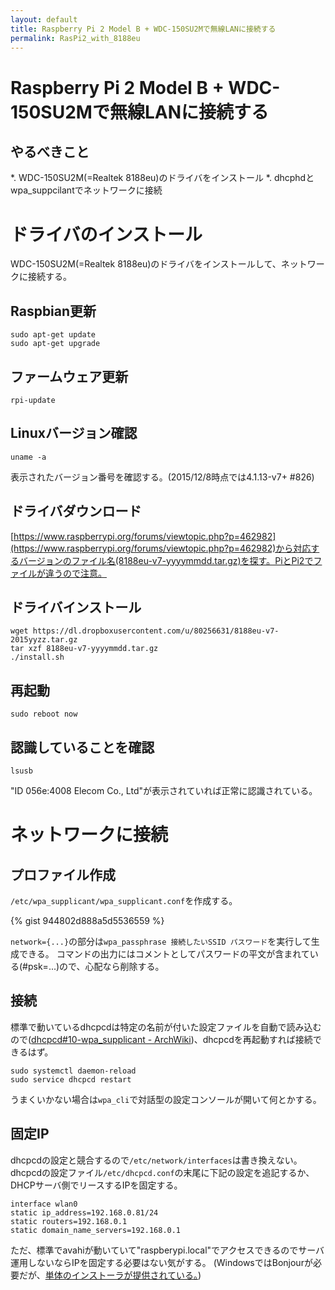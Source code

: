 ```yaml
---
layout: default
title: Raspberry Pi 2 Model B + WDC-150SU2Mで無線LANに接続する
permalink: RasPi2_with_8188eu
---
```


Raspberry Pi 2 Model B + WDC-150SU2Mで無線LANに接続する
====

やるべきこと
----
*. WDC-150SU2M(=Realtek 8188eu)のドライバをインストール
*. dhcphdとwpa_suppcilantでネットワークに接続


ドライバのインストール
====

WDC-150SU2M(=Realtek 8188eu)のドライバをインストールして、ネットワークに接続する。

Raspbian更新
----
    sudo apt-get update
    sudo apt-get upgrade

ファームウェア更新
----
    rpi-update

Linuxバージョン確認
----
    uname -a

表示されたバージョン番号を確認する。(2015/12/8時点では4.1.13-v7+ #826)

ドライバダウンロード
----
[https://www.raspberrypi.org/forums/viewtopic.php?p=462982](https://www.raspberrypi.org/forums/viewtopic.php?p=462982)から対応するバージョンのファイル名(8188eu-v7-yyyymmdd.tar.gz)を探す。PiとPi2でファイルが違うので注意。

ドライバインストール
----
    wget https://dl.dropboxusercontent.com/u/80256631/8188eu-v7-2015yyzz.tar.gz
    tar xzf 8188eu-v7-yyyymmdd.tar.gz
    ./install.sh

再起動
----
    sudo reboot now

認識していることを確認
----
    lsusb

"ID 056e:4008 Elecom Co., Ltd"が表示されていれば正常に認識されている。


ネットワークに接続
====

プロファイル作成
----
```/etc/wpa_supplicant/wpa_supplicant.conf```を作成する。

{% gist 944802d888a5d5536559 %}

```network={...}```の部分は```wpa_passphrase 接続したいSSID パスワード```を実行して生成できる。
コマンドの出力にはコメントとしてパスワードの平文が含まれている(#psk=...)ので、心配なら削除する。

接続
----
標準で動いているdhcpcdは特定の名前が付いた設定ファイルを自動で読み込むので([dhcpcd#10-wpa_supplicant - ArchWiki](https://wiki.archlinuxjp.org/index.php/Dhcpcd#10-wpa_supplicant))、dhcpcdを再起動すれば接続できるはず。

    sudo systemctl daemon-reload
    sudo service dhcpcd restart

うまくいかない場合は```wpa_cli```で対話型の設定コンソールが開いて何とかする。

固定IP
----
dhcpcdの設定と競合するので```/etc/network/interfaces```は書き換えない。
dhcpcdの設定ファイル```/etc/dhcpcd.conf```の末尾に下記の設定を追記するか、DHCPサーバ側でリースするIPを固定する。

    interface wlan0
    static ip_address=192.168.0.81/24
    static routers=192.168.0.1
    static domain_name_servers=192.168.0.1

ただ、標準でavahiが動いていて"raspberypi.local"でアクセスできるのでサーバ運用しないならIPを固定する必要はない気がする。
(WindowsではBonjourが必要だが、[単体のインストーラが提供されている。](https://support.apple.com/downloads/Bonjour_for_Windows))
